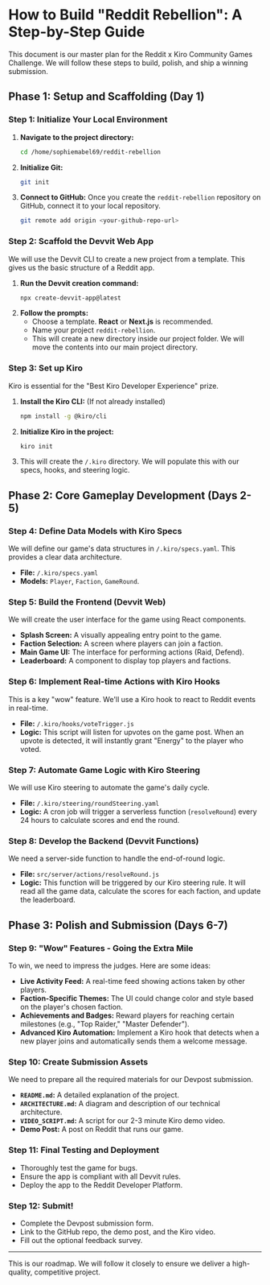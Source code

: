 # How to Build "Reddit Rebellion": A Step-by-Step Guide

This document is our master plan for the Reddit x Kiro Community Games Challenge. We will follow these steps to build, polish, and ship a winning submission.

## Phase 1: Setup and Scaffolding (Day 1)

### Step 1: Initialize Your Local Environment
1.  **Navigate to the project directory:**
    ```bash
    cd /home/sophiemabel69/reddit-rebellion
    ```
2.  **Initialize Git:**
    ```bash
    git init
    ```
3.  **Connect to GitHub:** Once you create the `reddit-rebellion` repository on GitHub, connect it to your local repository.
    ```bash
    git remote add origin <your-github-repo-url>
    ```

### Step 2: Scaffold the Devvit Web App
We will use the Devvit CLI to create a new project from a template. This gives us the basic structure of a Reddit app.

1.  **Run the Devvit creation command:**
    ```bash
    npx create-devvit-app@latest
    ```
2.  **Follow the prompts:**
    *   Choose a template. **React** or **Next.js** is recommended.
    *   Name your project `reddit-rebellion`.
    *   This will create a new directory inside our project folder. We will move the contents into our main project directory.

### Step 3: Set up Kiro
Kiro is essential for the "Best Kiro Developer Experience" prize.

1.  **Install the Kiro CLI:** (If not already installed)
    ```bash
    npm install -g @kiro/cli
    ```
2.  **Initialize Kiro in the project:**
    ```bash
    kiro init
    ```
3.  This will create the `/.kiro` directory. We will populate this with our specs, hooks, and steering logic.

## Phase 2: Core Gameplay Development (Days 2-5)

### Step 4: Define Data Models with Kiro Specs
We will define our game's data structures in `/.kiro/specs.yaml`. This provides a clear data architecture.

*   **File:** `/.kiro/specs.yaml`
*   **Models:** `Player`, `Faction`, `GameRound`.

### Step 5: Build the Frontend (Devvit Web)
We will create the user interface for the game using React components.

*   **Splash Screen:** A visually appealing entry point to the game.
*   **Faction Selection:** A screen where players can join a faction.
*   **Main Game UI:** The interface for performing actions (Raid, Defend).
*   **Leaderboard:** A component to display top players and factions.

### Step 6: Implement Real-time Actions with Kiro Hooks
This is a key "wow" feature. We'll use a Kiro hook to react to Reddit events in real-time.

*   **File:** `/.kiro/hooks/voteTrigger.js`
*   **Logic:** This script will listen for upvotes on the game post. When an upvote is detected, it will instantly grant "Energy" to the player who voted.

### Step 7: Automate Game Logic with Kiro Steering
We will use Kiro steering to automate the game's daily cycle.

*   **File:** `/.kiro/steering/roundSteering.yaml`
*   **Logic:** A cron job will trigger a serverless function (`resolveRound`) every 24 hours to calculate scores and end the round.

### Step 8: Develop the Backend (Devvit Functions)
We need a server-side function to handle the end-of-round logic.

*   **File:** `src/server/actions/resolveRound.js`
*   **Logic:** This function will be triggered by our Kiro steering rule. It will read all the game data, calculate the scores for each faction, and update the leaderboard.

## Phase 3: Polish and Submission (Days 6-7)

### Step 9: "Wow" Features - Going the Extra Mile
To win, we need to impress the judges. Here are some ideas:
*   **Live Activity Feed:** A real-time feed showing actions taken by other players.
*   **Faction-Specific Themes:** The UI could change color and style based on the player's chosen faction.
*   **Achievements and Badges:** Reward players for reaching certain milestones (e.g., "Top Raider," "Master Defender").
*   **Advanced Kiro Automation:** Implement a Kiro hook that detects when a new player joins and automatically sends them a welcome message.

### Step 10: Create Submission Assets
We need to prepare all the required materials for our Devpost submission.
*   **`README.md`:** A detailed explanation of the project.
*   **`ARCHITECTURE.md`:** A diagram and description of our technical architecture.
*   **`VIDEO_SCRIPT.md`:** A script for our 2-3 minute Kiro demo video.
*   **Demo Post:** A post on Reddit that runs our game.

### Step 11: Final Testing and Deployment
*   Thoroughly test the game for bugs.
*   Ensure the app is compliant with all Devvit rules.
*   Deploy the app to the Reddit Developer Platform.

### Step 12: Submit!
*   Complete the Devpost submission form.
*   Link to the GitHub repo, the demo post, and the Kiro video.
*   Fill out the optional feedback survey.

---
This is our roadmap. We will follow it closely to ensure we deliver a high-quality, competitive project.
